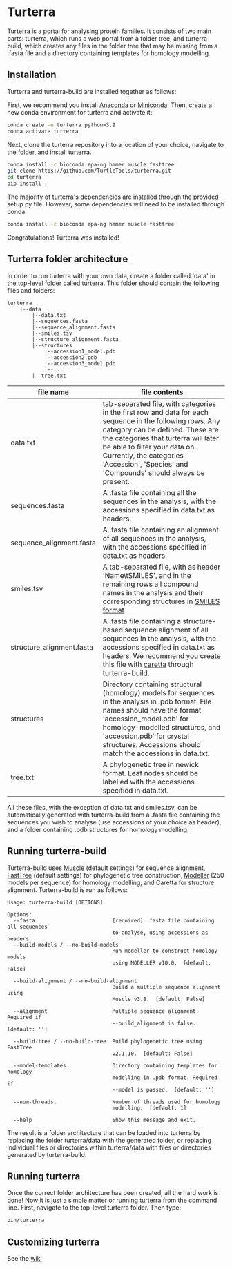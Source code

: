 # Turterra

Turterra is a portal for analysing protein families. It consists of two main parts: turterra, which runs a web portal from a folder tree, and turterra-build, which creates any files in the folder tree that may be missing from a .fasta file and a directory containing templates for homology modelling.

## Installation

Turterra and turterra-build are installed together as follows:

First, we recommend you install [Anaconda](https://www.anaconda.com/products/individual-b) or [Miniconda](https://docs.conda.io/en/latest/miniconda.html). Then, create a new conda environment for turterra and activate it:

```sh
conda create -n turterra python=3.9
conda activate turterra
```

Next, clone the turterra repository into a location of your choice, navigate to the folder, and install turterra.

```sh
conda install -c bioconda epa-ng hmmer muscle fasttree
git clone https://github.com/TurtleTools/turterra.git
cd turterra
pip install .
```

The majority of turterra's dependencies are installed through the provided setup.py file. However, some dependencies will need to be installed through conda.

```sh
conda install -c bioconda epa-ng hmmer muscle fasttree
```

Congratulations! Turterra was installed!

## Turterra folder architecture

In order to run turterra with your own data, create a folder called 'data' in the top-level folder called turterra. This folder should contain the following files and folders:

```
turterra
    |--data
        |--data.txt
        |--sequences.fasta
        |--sequence_alignment.fasta
        |--smiles.tsv
        |--structure_alignment.fasta
        |--structures
            |--accession1_model.pdb
            |--accession2.pdb
            |--accession3_model.pdb
            |--...
        |--tree.txt
```

| file name | file contents |
| ------ | ------ |
| data.txt | tab-separated file, with categories in the first row and data for each sequence in the following rows. Any category can be defined. These are the categories that turterra will later be able to filter your data on. Currently, the categories 'Accession', 'Species' and 'Compounds' should always be present. |
| sequences.fasta | A .fasta file containing all the sequences in the analysis, with the accessions specified in data.txt as headers. |
| sequence_alignment.fasta | A .fasta file containing an alignment of all sequences in the analysis, with the accessions specified in data.txt as headers. |
| smiles.tsv | A tab-separated file, with as header 'Name\tSMILES', and in the remaining rows all compound names in the analysis and their corresponding structures in [SMILES format](http://opensmiles.org/opensmiles.html). |
| structure_alignment.fasta | A .fasta file containing a structure-based sequence alignment of all sequences in the analysis, with the accessions specified in data.txt as headers. We recommend you create this file with [caretta](https://github.com/TurtleTools/caretta) through turterra-build. |
| structures | Directory containing structural (homology) models for sequences in the analysis in .pdb format. File names should have the format 'accession_model.pdb' for homology-modelled structures, and 'accession.pdb' for crystal structures. Accessions should match the accessions in data.txt. |
| tree.txt | A phylogenetic tree in newick format. Leaf nodes should be labelled with the accessions specified in data.txt. |

All these files, with the exception of data.txt and smiles.tsv, can be automatically generated with turterra-build from a .fasta file containing the sequences you wish to analyse (use accessions of your choice as header), and a folder containing .pdb structures for homology modelling.

## Running turterra-build

Turterra-build uses [Muscle](https://bmcbioinformatics.biomedcentral.com/articles/10.1186/1471-2105-5-113) (default settings) for sequence alignment, [FastTree](http://www.microbesonline.org/fasttree/) (default settings) for phylogenetic tree construction, [Modeller](https://salilab.org/modeller/) (250 models per sequence) for homology modelling, and Caretta for structure alignment. Turterra-build is run as follows:

```
Usage: turterra-build [OPTIONS]

Options:
  --fasta.                        [required] .fasta file containing all sequences
                                  to analyse, using accessions as headers.
  --build-models / --no-build-models
                                  Run modeller to construct homology models
                                  using MODELLER v10.0.  [default: False]

  --build-alignment / --no-build-alignment
                                  Build a multiple sequence alignment using
                                  Muscle v3.8.  [default: False]

  --alignment                     Multiple sequence alignment. Required if
                                  --build_alignment is false.  [default: '']

  --build-tree / --no-build-tree  Build phylogenetic tree using FastTree
                                  v2.1.10.  [default: False]

  --model-templates.              Directory containing templates for homology
                                  modelling in .pdb format. Required if
                                  --model is passed.  [default: '']

  --num-threads.                  Number of threads used for homology
                                  modelling.  [default: 1]

  --help                          Show this message and exit.
```

The result is a folder architecture that can be loaded into turterra by replacing the folder turterra/data with the generated folder, or replacing individual files or directories within turterra/data with files or directories generated by turterra-build.

## Running turterra

Once the correct folder architecture has been created, all the hard work is done! Now it is just a simple matter or running turterra from the command line. First, navigate to the top-level turterra folder. Then type:

```sh
bin/turterra
```

## Customizing turterra
See the [wiki](https://git.wageningenur.nl/durai001/turterra/-/wikis/Guide-for-Developers)



